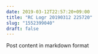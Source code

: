 ```yaml
---
date: 2019-03-12T22:57:20+09:00
title: "RC Logr 20190312 225720"
slug: "1552399040"
draft: false
---
```


Post content in markdown format

